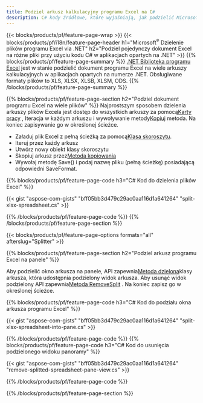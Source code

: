 ```yaml
---
title: Podziel arkusz kalkulacyjny programu Excel na C#
description: C# kody źródłowe, które wyjaśniają, jak podzielić Microsoft pliki programu Excel na wiele plików w aplikacjach Visual C#.NET
---
```

{{< blocks/products/pf/feature-page-wrap >}}
{{< blocks/products/pf/i18n/feature-page-header h1="Microsoft<sup>&reg;</sup> Dzielenie plików programu Excel via .NET" h2="Podziel pojedynczy dokument Excel na różne pliki przy użyciu kodu C# w aplikacjach opartych na .NET" >}}
{{% blocks/products/pf/feature-page-summary %}}
[.NET Biblioteka programu Excel](/cells/pl/net/) jest w stanie podzielić dokument programu Excel na wiele arkuszy kalkulacyjnych w aplikacjach opartych na numerze .NET. Obsługiwane formaty plików to XLS, XLSX, XLSB, XLSM, ODS.
{{% /blocks/products/pf/feature-page-summary %}}

{{% blocks/products/pf/feature-page-section h2="Podziel dokument programu Excel na wiele plików" %}}
 Najprostszym sposobem dzielenia arkuszy plików Excela jest dostęp do wszystkich arkuszy za pomocą[Karty pracy](https://reference.aspose.com/cells/net/aspose.cells/workbook/properties/worksheets) , Iteracja w każdym arkuszu i wywoływanie metody[Kopiuj](https://reference.aspose.com/cells/net/aspose.cells/worksheet/methods/copy) metoda. Na koniec zapisywanie go w określonej ścieżce.

 + Załaduj plik Excel z pełną ścieżką za pomocą[Klasa skoroszytu](https://reference.aspose.com/cells/net/aspose.cells/workbook).
+ Iteruj przez każdy arkusz
+ Utwórz nowy obiekt klasy skoroszytu
 + Skopiuj arkusz przez[Metoda kopiowania](https://reference.aspose.com/cells/net/aspose.cells/worksheet/methods/copy)
+ Wywołaj metodę Save() i podaj nazwę pliku (pełną ścieżkę) posiadającą odpowiedni SaveFormat.

{{% blocks/products/pf/feature-page-code h3="C# Kod do dzielenia plików Excel" %}}

{{< gist "aspose-com-gists" "bff05bb3d479c29ac0aa116d1a641264" "split-xlsx-spreadsheet.cs" >}}

{{% /blocks/products/pf/feature-page-code %}}
{{% /blocks/products/pf/feature-page-section %}}

{{< blocks/products/pf/feature-page-options formats="all" afterslug="Splitter" >}}

{{% blocks/products/pf/feature-page-section h2="Podziel arkusz programu Excel na panele" %}}

 Aby podzielić okno arkusza na panele, API zapewnia[Metoda dzielona](https://reference.aspose.com/cells/net/aspose.cells/worksheet/methods/split)klasy arkusza, która udostępnia podzielony widok arkusza. Aby usunąć widok podzielony API zapewnia[Metoda RemoveSplit](https://reference.aspose.com/cells/net/aspose.cells/worksheet/methods/removesplit) . Na koniec zapisz go w określonej ścieżce.

{{% blocks/products/pf/feature-page-code h3="C# Kod do podziału okna arkusza programu Excel" %}}

{{< gist "aspose-com-gists" "bff05bb3d479c29ac0aa116d1a641264" "split-xlsx-spreadsheet-into-pane.cs" >}}

{{% /blocks/products/pf/feature-page-code %}}
{{% blocks/products/pf/feature-page-code h3="C# Kod do usunięcia podzielonego widoku panoramy" %}}

{{< gist "aspose-com-gists" "bff05bb3d479c29ac0aa116d1a641264" "remove-splitted-spreadsheet-pane-view.cs" >}}

{{% /blocks/products/pf/feature-page-code %}}

{{% /blocks/products/pf/feature-page-section %}}
